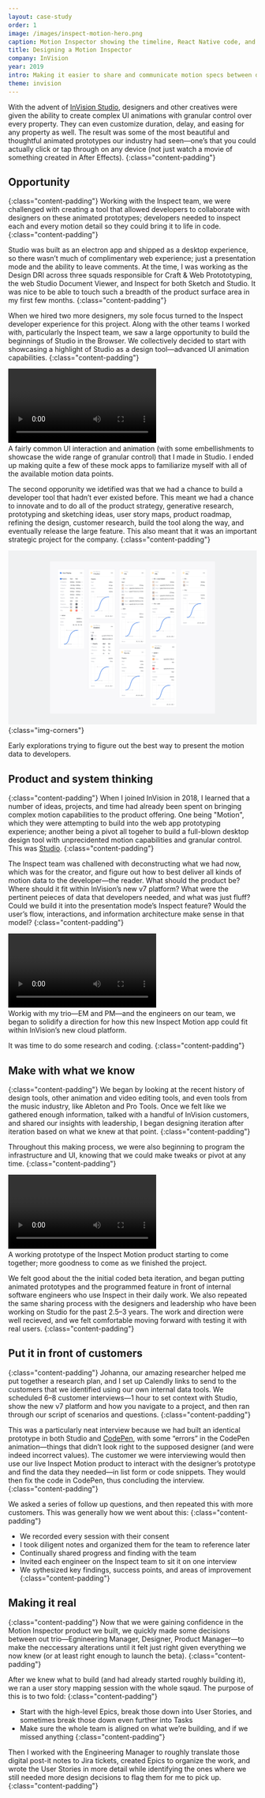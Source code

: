 ```yaml
---
layout: case-study
order: 1
image: /images/inspect-motion-hero.png
caption: Motion Inspector showing the timeline, React Native code, and list data.
title: Designing a Motion Inspector
company: InVision
year: 2019
intro: Making it easier to share and communicate motion specs between designers and developers.
theme: invision
---
```


With the advent of <a class="c-work__case-study-invision" href="https://www.invisionapp.com/studio">InVision Studio</a>, designers and other creatives were given the ability to create complex UI animations with granular control over every property. They can even customize duration, delay, and easing for any property as well. The result was some of the most beautiful and thoughtful animated prototypes our industry had seen—one’s that you could actually click or tap through on any device (not just watch a movie of something created in After Effects).
{:class="content-padding"}

## Opportunity
{:class="content-padding"}
Working with the Inspect team, we were challenged with creating a tool that allowed developers to collaborate with designers on these animated prototypes; developers needed to inspect each and every motion detail so they could bring it to life in code.
{:class="content-padding"}

Studio was built as an electron app and shipped as a desktop experience, so there wasn’t much of complimentary web experience; just a presentation mode and the ability to leave comments. At the time, I was working as the Design DRI across three squads responsible for Craft & Web Protototyping, the web Studio Document Viewer, and Inspect for both Sketch and Studio. It was nice to be able to touch such a breadth of the product surface area in my first few months.
{:class="content-padding"}

When we hired two more designers, my sole focus turned to the Inspect developer experience for this project. Along with the other teams I worked with, particularly the Inspect team, we saw a large opportunity to build the beginnings of Studio in the Browser. We collectively decided to start with showcasing a highlight of Studio as a design tool—advanced UI animation capabilities.
{:class="content-padding"}

<video playsinline="" loop="" autoplay="" preload="metadata" class="case__video">
  <source class="case__source" src="/images/videos/studio-animation-capabilities.mp4" type="video/mp4">
</video>
<figcaption>A fairly common UI interaction and animation (with some embellishments to showcase the wide range of granular control) that I made in Studio. I ended up making quite a few of these mock apps to familiarize myself with all of the available motion data points.</figcaption>

The second opporunity we idetified was that we had a chance to build a developer tool that hadn’t ever existed before. This meant we had a chance to innovate and to do all of the product strategy, generative research, prototyping and sketching ideas, user story maps, product roadmap, refining the design, customer research, build the tool along the way, and eventually release the large feature. This also meant that it was an important strategic project for the company.
{:class="content-padding"}

![motion-inspector-explorations](/images/motion-inspector-explorations.png){:class="img-corners"}
<figcaption>Early explorations trying to figure out the best way to present the motion data to developers.</figcaption>

## Product and system thinking
{:class="content-padding"}
When I joined InVision in 2018, I learned that a number of ideas, projects, and time had already been spent on bringing complex motion capabilities to the product offering. One being "Motion", which they were attempting to build into the web app prototyping experience; another being a pivot all togeher to build a full-blown desktop design tool with unprecidented motion capabilities and granular control. This was <a class="c-work__case-study-invision" href="https://www.invisionapp.com/studio">Studio</a>.
{:class="content-padding"}

The Inspect team was challened with deconstructing what we had now, which was for the creator, and figure out how to best deliver all kinds of motion data to the developer—the reader. What should the product be? Where should it fit within InVision’s new v7 platform? What were the pertinent peieces of data that developers needed, and what was just fluff? Could we build it into the presentation mode’s Inspect feature? Would the user’s flow, interactions, and information architecture make sense in that model?
{:class="content-padding"}

<video playsinline="" loop="" autoplay="" preload="metadata" class="case__video">
  <source class="case__source" src="/images/videos/motion-begin-prototyping.mp4" type="video/mp4">
</video>
<figcaption>Workig with my trio—EM and PM—and the engineers on our team, we began to solidify a direction for how this new Inspect Motion app could fit within InVision’s new cloud platform.</figcaption>

It was time to do some research and coding.
{:class="content-padding"}

## Make with what we know
{:class="content-padding"}
We began by looking at the recent history of design tools, other animation and video editing tools, and even tools from the music industry, like Ableton and Pro Tools. Once we felt like we gathered enough information, talked with a handful of InVision customers, and shared our insights with leadership, I began designing iteration after iteration based on what we knew at that point.
{:class="content-padding"}

Throughout this making process, we were also beginning to program the infrastructure and UI, knowing that we could make tweaks or pivot at any time.
{:class="content-padding"}

<video playsinline="" loop="" autoplay="" preload="metadata" class="case__video">
  <source class="case__source" src="/images/videos/inspect-motion-coded-beta.mp4" type="video/mp4">
</video>
<figcaption>A working prototype of the Inspect Motion product starting to come together; more goodness to come as we finished the project.</figcaption>

We felt good about the the initial coded beta iteration, and began putting animated prototypes and the programmed feature in front of internal software engineers who use Inspect in their daily work. We also repeated the same sharing process with the designers and leadership who have been working on Studio for the past 2.5–3 years. The work and direction were well recieved, and we felt comfortable moving forward with testing it with real users.
{:class="content-padding"}

## Put it in front of customers
{:class="content-padding"}
Johanna, our amazing researcher helped me put together a research plan, and I set up Calendly links to send to the customers that we identified using our own internal data tools. We scheduled 6–8 customer interviews—1 hour to set context with Studio, show the new v7 platform and how you navigate to a project, and then ran through our script of scenarios and questions.
{:class="content-padding"}

This was a particularly neat interview because we had built an identical prototype in both Studio and <a class="c-work__case-study-invision" href="https://codepen.io/matthewcpaul/pen/wbOzxj">CodePen</a>, with some “errors” in the CodePen animation—things that didn’t look right to the supposed designer (and were indeed incorrect values). The customer we were interviewing would then use our live Inspect Motion product to interact with the designer’s prototype and find the data they needed—in list form or code snippets. They would then fix the code in CodePen, thus concluding the interview.
{:class="content-padding"}

We asked a series of follow up questions, and then repeated this with more customers. This was generally how we went about this:
{:class="content-padding"}
- We recorded every session with their consent
- I took diligent notes and organized them for the team to reference later
- Continually shared progress and finding with the team
- Invited each engineer on the Inspect team to sit it on one interview
- We sythesized key findings, success points, and areas of improvement
{:class="content-padding"}

## Making it real
{:class="content-padding"}
Now that we were gaining confidence in the Motion Inspector product we built, we quickly made some decisions between out trio—Egnineering Manager, Designer, Product Manager—to make the neccessary alterations until it felt just right given everything we now knew (or at least right enough to launch the beta).
{:class="content-padding"}

After we knew what to build (and had already started roughly building it), we ran a user story mapping session with the whole sqaud. The purpose of this is to two fold:
{:class="content-padding"}
- Start with the high-level Epics, break those down into User Stories, and sometimes break those down even further into Tasks
- Make sure the whole team is aligned on what we’re building, and if we missed anything
{:class="content-padding"}

Then I worked with the Engineering Manager to roughly translate those digital post-it notes to Jira tickets, created Epics to organize the work, and wrote the User Stories in more detail while identifying the ones where we still needed more design decisions to flag them for me to pick up.
{:class="content-padding"}